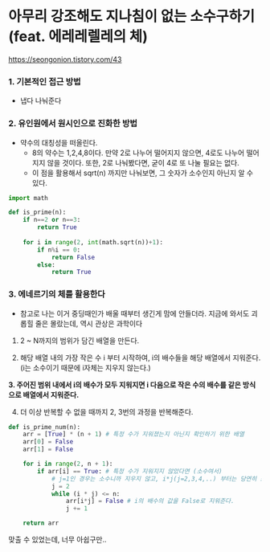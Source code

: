 # 아무리 강조해도 지나침이 없는 소수구하기 (feat. 에레레렐레의 체)

https://seongonion.tistory.com/43

### 1. 기본적인 접근 방법
- 냅다 나눠준다

### 2. 유인원에서 원시인으로 진화한 방법
- 약수의 대칭성을 떠올린다.
    - 8의 약수는 1,2,4,8이다. 만약 2로 나누어 떨어지지 않으면, 4로도 나누어 떨어지지 않을 것이다. 또한, 2로 나눠봤다면, 굳이 4로 또 나눌 필요는 없다.
    - 이 점을 활용해서  sqrt(n) 까지만 나눠보면, 그 숫자가 소수인지 아닌지 알 수 있다.


```python
import math

def is_prime(n):
    if n==2 or n==3:
        return True
    
    for i in range(2, int(math.sqrt(n))+1):
        if n%i == 0:
            return False
        else:
            return True
```

### 3. 에네르기의 체를 활용한다
- 참고로 나는 이거 중딩때인가 배울 때부터 생긴게 맘에 안들더라. 지금에 와서도 괴롭힐 줄은 몰랐는데, 역시 관상은 과학이다

1. 2 ~ N까지의 범위가 담긴 배열을 만든다.

2. 해당 배열 내의 가장 작은 수 i 부터 시작하여, i의 배수들을 해당 배열에서 지워준다. (i는 소수이기 때문에 i자체는 지우지 않는다.)

**3. 주어진 범위 내에서 i의 배수가 모두 지워지면 i 다음으로 작은 수의 배수를 같은 방식으로 배열에서 지워준다.**

4. 더 이상 반복할 수 없을 때까지 2, 3번의 과정을 반복해준다.


```python
def is_prime_num(n):
    arr = [True] * (n + 1) # 특정 수가 지워졌는지 아닌지 확인하기 위한 배열
    arr[0] = False
    arr[1] = False

    for i in range(2, n + 1):
        if arr[i] == True: # 특정 수가 지워지지 않았다면 (소수여서)
            # j=1인 경우는 소수니까 지우지 않고, i*j(j=2,3,4,..) 부터는 당연히 소수의 배수들이니까 지워준다
            j = 2
            while (i * j) <= n:
                arr[i*j] = False # i의 배수의 값을 False로 지워준다.
                j += 1

    return arr

```

맞출 수 있었는데, 너무 아쉽구만..


```python

```
